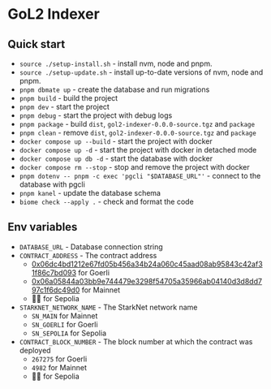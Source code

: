 # GoL2 Indexer

## Quick start

- `source ./setup-install.sh` - install nvm, node and pnpm.
- `source ./setup-update.sh` - install up-to-date versions of nvm, node and pnpm.
- `pnpm dbmate up` - create the database and run migrations
- `pnpm build` - build the project
- `pnpm dev` - start the project
- `pnpm debug` - start the project with debug logs
- `pnpm package` - build `dist`, `gol2-indexer-0.0.0-source.tgz` and `package`
- `pnpm clean` - remove `dist`, `gol2-indexer-0.0.0-source.tgz` and `package`
- `docker compose up --build` - start the project with docker
- `docker compose up -d` - start the project with docker in detached mode
- `docker compose up db -d` - start the database with docker
- `docker compose rm --stop` - stop and remove the project with docker
- `pnpm dotenv -- pnpm -c exec 'pgcli "$DATABASE_URL"'` - connect to the database with pgcli
- `pnpm kanel` - update the database schema
- `biome check --apply .` - check and format the code

## Env variables
- `DATABASE_URL` - Database connection string
- `CONTRACT_ADDRESS` - The contract address
  - [0x06dc4bd1212e67fd05b456a34b24a060c45aad08ab95843c42af31f86c7bd093](https://testnet.starkscan.co/contract/0x06dc4bd1212e67fd05b456a34b24a060c45aad08ab95843c42af31f86c7bd093) for Goerli
  - [0x06a05844a03bb9e744479e3298f54705a35966ab04140d3d8dd797c1f6dc49d0](https://starkscan.co/contract/0x06a05844a03bb9e744479e3298f54705a35966ab04140d3d8dd797c1f6dc49d0) for Mainnet
  - 🤷‍♂️ for Sepolia
- `STARKNET_NETWORK_NAME` - The StarkNet network name
  - `SN_MAIN` for Mainnet
  - `SN_GOERLI` for Goerli
  - `SN_SEPOLIA` for Sepolia
- `CONTRACT_BLOCK_NUMBER` - The block number at which the contract was deployed
  - `267275` for Goerli
  - `4982` for Mainnet
  - 🤷‍♂️ for Sepolia
